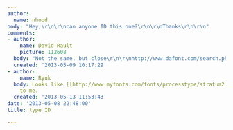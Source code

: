 ```yaml
---
author:
  name: nhood
body: "Hey,\r\n\r\ncan anyone ID this one?\r\n\r\nThanks\r\n\r\n"
comments:
- author:
    name: David Rault
    picture: 112608
  body: "Not the same, but close\r\n\r\nhttp://www.dafont.com/search.php?q=uk+plate"
  created: '2013-05-09 10:17:29'
- author:
    name: Ryuk
  body: Looks like [[http://www.myfonts.com/fonts/processtype/stratum2|Stratum 2]]
    to me.
  created: '2013-05-13 11:53:43'
date: '2013-05-08 22:48:00'
title: type ID

---
```

